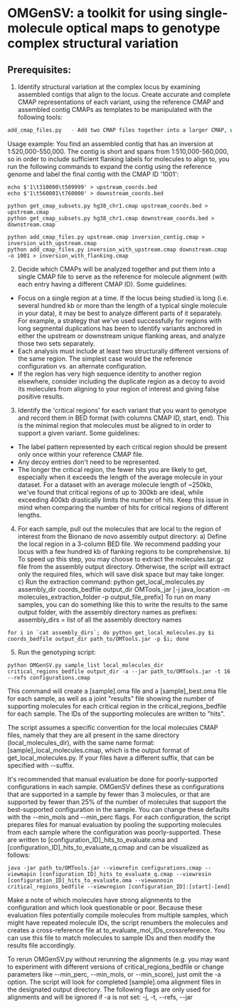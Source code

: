 # OMGenSV: a toolkit for using single-molecule optical maps to genotype complex structural variation

## Prerequisites:



1. Identify structural variation at the complex locus by examining assembled contigs that align to the locus. Create accurate and complete CMAP representations of each variant, using the reference CMAP and assembled contig CMAPs as templates to be manipulated with the following tools:

```get_cmap_subsets.py - Create a new CMAP from a specified region of a larger CMAP
add_cmap_files.py   - Add two CMAP files together into a larger CMAP, with options to reverse one or both of the input CMAPs and to add any amount of label-less space between the two CMAPs.
```

Usage example: You find an assembled contig that has an inversion at 1:520,000-550,000. The contig is short and spans from 1:510,000-560,000, so in order to include sufficient flanking labels for molecules to align to, you run the following commands to expand the contig using the reference genome and label the final contig with the CMAP ID '1001':

```
echo $'1\t310000\t509999' > upstream_coords.bed
echo $'1\t560001\t760000' > downstream_coords.bed

python get_cmap_subsets.py hg38_chr1.cmap upstream_coords.bed > upstream.cmap
python get_cmap_subsets.py hg38_chr1.cmap downstream_coords.bed > downstream.cmap

python add_cmap_files.py upstream.cmap inversion_contig.cmap > inversion_with_upstream.cmap
python add_cmap_files.py inversion_with_upstream.cmap downstream.cmap -o 1001 > inversion_with_flanking.cmap
```

2. Decide which CMAPs will be analyzed together and put them into a single CMAP file to serve as the reference for molecule alignment (with each entry having a different CMAP ID). Some guidelines:
  - Focus on a single region at a time. If the locus being studied is long (i.e. several hundred kb or more than the length of a typical single molecule in your data), it may be best to analyze different parts of it separately. For example, a strategy that we've used successfully for regions with long segmental duplications has been to identify variants anchored in either the upstream or downstream unique flanking areas, and analyze those two sets separately.
  - Each analysis must include at least two structurally different versions of the same region. The simplest case would be the reference configuration vs. an alternate configuration. 
  - If the region has very high sequence identity to another region elsewhere, consider including the duplicate region as a decoy to avoid its molecules from aligning to your region of interest and giving false positive results.

3. Identify the 'critical regions' for each variant that you want to genotype and record them in BED format (with columns CMAP ID, start, end). This is the minimal region that molecules must be aligned to in order to support a given variant. Some guidelines:
  - The label pattern represented by each critical region should be present only once within your reference CMAP file. 
  - Any decoy entries don't need to be represented. 
  - The longer the critical region, the fewer hits you are likely to get, especially when it exceeds the length of the average molecule in your dataset. For a dataset with an average molecule length of ~250kb, we've found that critical regions of up to 300kb are ideal, while exceeding 400kb drastically limits the number of hits. Keep this issue in mind when comparing the number of hits for critical regions of different lengths.

4. For each sample, pull out the molecules that are local to the region of interest from the Bionano de novo assembly output directory:
	a) Define the local region in a 3-column BED file. We recommend padding your locus with a few hundred kb of flanking regions to be comprehensive.
	b) To speed up this step, you may choose to extract the molecules.tar.gz file from the assembly output directory. Otherwise, the script will extract only the required files, which will save disk space but may take longer.
	c) Run the extraction command:
         python get_local_molecules.py assembly_dir coords_bedfile output_dir OMTools_jar [-j java_location -m molecules_extraction_folder -p output_file_prefix]
		 To run on many samples, you can do something like this to write the results to the same output folder, with the assembly directory names as prefixes:
		 assembly_dirs = list of all the assembly directory names
```
for i in `cat assembly_dirs`; do python get_local_molecules.py $i coords_bedfile output_dir path_to/OMTools.jar -p $i; done
```

5. Run the genotyping script:

```
python OMGenSV.py sample_list local_molecules_dir critical_regions_bedfile output_dir -a --jar path_to/OMTools.jar -t 16 --refs configurations.cmap
```

  This command will create a [sample].oma file and a [sample]_best.oma file for each sample, as well as a joint "results" file showing the number of supporting molecules for each critical region in the critical_regions_bedfile for each sample. The IDs of the supporting molecules are written to "hits".

  The script assumes a specific convention for the local molecules CMAP files, namely that they are all present in the same directory (local_molecules_dir), with the same name format: [sample]_local_molecules.cmap, which is the output format of get_local_molecules.py. If your files have a different suffix, that can be specified with --suffix.

  It's recommended that manual evaluation be done for poorly-supported configurations in each sample. OMGenSV defines these as configurations that are supported in a sample by fewer than 3 molecules, or that are supported by fewer than 25% of the number of molecules that support the best-supported configuration in the sample. You can change these defaults with the --min_mols and --min_perc flags. For each configuration, the script prepares files for manual evaluation by pooling the supporting molecules from each sample where the configuration was poorly-supported. These are written to [configuration_ID]_hits_to_evaluate.oma and [configuration_ID]_hits_to_evaluate_q.cmap and can be visualized as follows:

```
java -jar path_to/OMTools.jar --viewrefin configurations.cmap --viewmapin [configuration_ID]_hits_to_evaluate_q.cmap --viewresin [configuration_ID]_hits_to_evaluate.oma --viewannoin critical_regions_bedfile --viewregion [configuration_ID]:[start]-[end]
```

  Make a note of which molecules have strong alignments to the configuration and which look questionable or poor. Because these evaluation files potentially compile molecules from multiple samples, which might have repeated molecule IDs, the script renumbers the molecules and creates a cross-reference file at to_evaluate_mol_IDs_crossreference. You can use this file to match molecules to sample IDs and then modify the results file accordingly.

  To rerun OMGenSV.py without rerunning the alignments (e.g. you may want to experiment with different versions of critical_regions_bedfile or change parameters like --min_perc, --min_mols, or --min_score), just omit the -a option. The script will look for completed [sample].oma alignment files in the designated output directory. The following flags are only used for alignments and will be ignored if -a is not set: -j, -t, --refs, --jar

